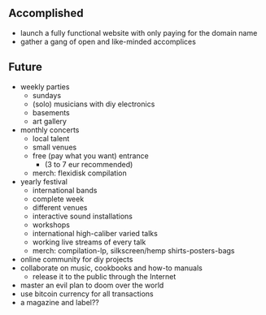 ## Accomplished
+ launch a fully functional website with only paying for the domain name
+ gather a gang of open and like-minded accomplices

## Future
+ weekly parties
	- sundays
	- (solo) musicians with diy electronics
	- basements
	- art gallery
+ monthly concerts
	- local talent
	- small venues
	- free (pay what you want) entrance
		* (3 to 7 eur recommended)
	- merch: flexidisk compilation
+ yearly festival
	- international bands
	- complete week
	- different venues
	- interactive sound installations
	- workshops
	- international high-caliber varied talks
	- working live streams of every talk
	- merch: compilation-lp, silkscreen/hemp shirts-posters-bags
+ online community for diy projects
+ collaborate on music, cookbooks and how-to manuals
	- release it to the public through the Internet
+ master an evil plan to doom over the world
+ use bitcoin currency for all transactions
+ a magazine and label??